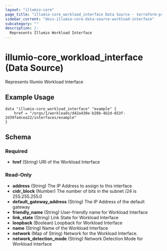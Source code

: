 ```yaml
---
layout: "illumio-core"
page_title: "illumio-core_workload_interface Data Source - terraform-provider-illumio-core"
sidebar_current: "docs-illumio-core-data-source-workload-interface"
subcategory: ""
description: |-
  Represents Illumio Workload Interface
---
```


# illumio-core_workload_interface (Data Source)

Represents Illumio Workload Interface

Example Usage
------------

```hcl
data "illumio-core_workload_interface" "example" {
    href = "/orgs/1/workloads/d42a430e-b20b-4b2d-853f-2d39fa4cea22/interfaces/example"
}
```

## Schema

### Required

- **href** (String) URI of the Workload Interface


### Read-Only

- **address** (String) The IP Address to assign to this interface
- **cidr_block** (Number) The number of bits in the subnet /24 is 255.255.255.0
- **default_gateway_address** (String) The IP Address of the default gateway
- **friendly_name** (String) User-friendly name for Workload Interface
- **link_state** (String) Link State for Workload Interface
- **loopback** (Boolean) Loopback for Workload Interface
- **name** (String) Name of the Workload Interface
- **network** (Map of String) Network for the Workload Interface.
- **network_detection_mode** (String) Network Detection Mode for Workload Interface



